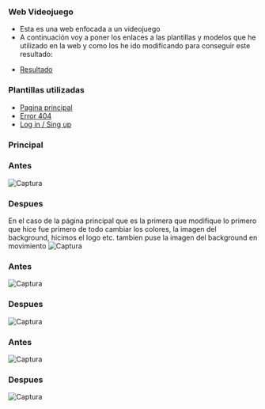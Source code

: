 ### Web Videojuego ###
- Esta es una web enfocada a un videojuego 
- A continuación voy a poner los enlaces a las plantillas y modelos que he utilizado en la web y como los he ido modificando para conseguir este resultado:
* [Resultado](https://ericeo.github.io/Web-juego/)
### Plantillas utilizadas ###
* [Pagina principal](https://www.mediafire.com/file/3e911dkk7jn1adl/P%E1gina_web_AlexCG_Design.zip/file)
* [Error 404](https://codepen.io/rafaelavlucas/pen/NWWQNjZ)
* [Log in / Sing up](https://codepen.io/ianpirro/pen/DzKIJ)
### Principal ###
### Antes ###
![Captura](https://github.com/EricEo/Web-juego/blob/main/im%C3%A1genes/Principalantes.PNG)
### Despues ###
En el caso de la página principal que es la primera que modifique lo primero que hice fue primero de todo cambiar los colores, la imagen del background, hicimos el logo etc.
tambien puse la imagen del background en movimiento 
![Captura](https://github.com/EricEo/Web-juego/blob/main/im%C3%A1genes/principaldespues.PNG)
### Antes ###
![Captura](https://github.com/EricEo/Web-juego/blob/main/im%C3%A1genes/loginantes.PNG)
### Despues ###
![Captura](https://github.com/EricEo/Web-juego/blob/main/im%C3%A1genes/logindespues.PNG)
### Antes ###
![Captura](https://github.com/EricEo/Web-juego/blob/main/im%C3%A1genes/error404antes.PNG)
### Despues ###
![Captura](https://github.com/EricEo/Web-juego/blob/main/im%C3%A1genes/error404despues.PNG)
